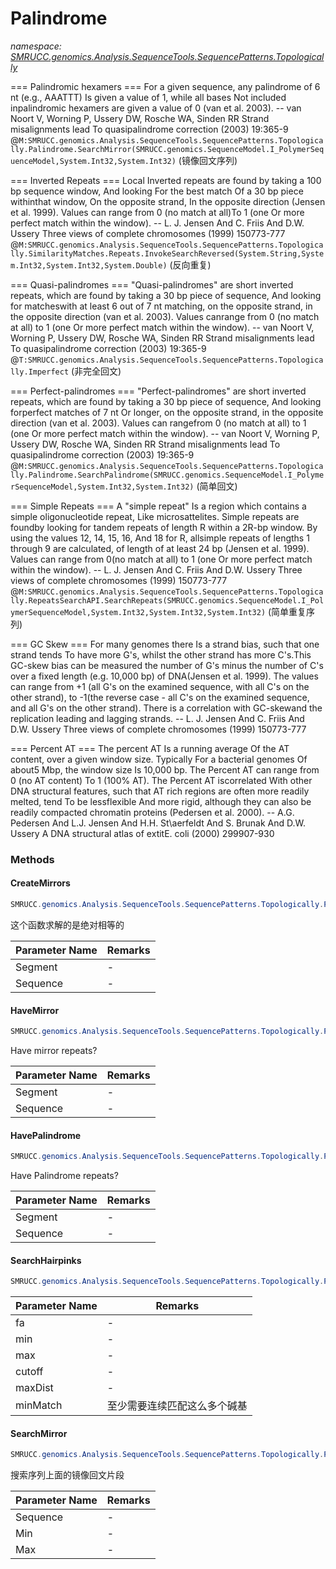 ﻿# Palindrome
_namespace: [SMRUCC.genomics.Analysis.SequenceTools.SequencePatterns.Topologically](./index.md)_

=== Palindromic hexamers ===
 For a given sequence, any palindrome of 6 nt (e.g., AAATTT) Is given a value of 1, while 
 all bases Not included inpalindromic hexamers are given a value of 0 (van et al. 2003).
 -- van Noort V, Worning P, Ussery DW, Rosche WA, Sinden RR Strand misalignments lead To 
 quasipalindrome correction (2003) 19:365-9
 @``M:SMRUCC.genomics.Analysis.SequenceTools.SequencePatterns.Topologically.Palindrome.SearchMirror(SMRUCC.genomics.SequenceModel.I_PolymerSequenceModel,System.Int32,System.Int32)`` (镜像回文序列)
 
 
 === Inverted Repeats ===
 Local Inverted repeats are found by taking a 100 bp sequence window, And looking For the 
 best match Of a 30 bp piece withinthat window, On the opposite strand, In the opposite 
 direction (Jensen et al. 1999). 
 Values can range from 0 (no match at all)To 1 (one Or more perfect match within the window).
 -- L. J. Jensen And C. Friis And D.W. Ussery Three views of complete chromosomes (1999) 150773-777
 @``M:SMRUCC.genomics.Analysis.SequenceTools.SequencePatterns.Topologically.SimilarityMatches.Repeats.InvokeSearchReversed(System.String,System.Int32,System.Int32,System.Double)`` (反向重复)
 
 
 === Quasi-palindromes ===
 "Quasi-palindromes" are short inverted repeats, which are found by taking a 30 bp piece of sequence, 
 And looking for matcheswith at least 6 out of 7 nt matching, on the opposite strand, in the opposite 
 direction (van et al. 2003). Values canrange from 0 (no match at all) to 1 (one Or more perfect 
 match within the window).
 -- van Noort V, Worning P, Ussery DW, Rosche WA, Sinden RR Strand misalignments lead 
 To quasipalindrome correction (2003) 19:365-9
 @``T:SMRUCC.genomics.Analysis.SequenceTools.SequencePatterns.Topologically.Imperfect`` (非完全回文)
 
 
 === Perfect-palindromes ===
 "Perfect-palindromes" are short inverted repeats, which are found by taking a 30 bp piece of sequence, 
 And looking forperfect matches of 7 nt Or longer, on the opposite strand, in the opposite direction (van et al. 2003). 
 Values can rangefrom 0 (no match at all) to 1 (one Or more perfect match within the window).
 -- van Noort V, Worning P, Ussery DW, Rosche WA, Sinden RR Strand misalignments lead To 
 quasipalindrome correction (2003) 19:365-9
 @``M:SMRUCC.genomics.Analysis.SequenceTools.SequencePatterns.Topologically.Palindrome.SearchPalindrome(SMRUCC.genomics.SequenceModel.I_PolymerSequenceModel,System.Int32,System.Int32)`` (简单回文)
 
 === Simple Repeats ===
 A "simple repeat" Is a region which contains a simple oligonucleotide repeat, Like microsattelites. 
 Simple repeats are foundby looking for tandem repeats of length R within a 2R-bp window. 
 By using the values 12, 14, 15, 16, And 18 for R, allsimple repeats of lengths 1 through 9 are calculated, 
 of length of at least 24 bp (Jensen et al. 1999). Values can range from 0(no match at all) to 1 
 (one Or more perfect match within the window).
 -- L. J. Jensen And C. Friis And D.W. Ussery Three views of complete chromosomes (1999) 150773-777
 @``M:SMRUCC.genomics.Analysis.SequenceTools.SequencePatterns.Topologically.RepeatsSearchAPI.SearchRepeats(SMRUCC.genomics.SequenceModel.I_PolymerSequenceModel,System.Int32,System.Int32,System.Int32)`` (简单重复序列)
 
 === GC Skew ===
 For many genomes there Is a strand bias, such that one strand tends To have more G's, 
 whilst the other strand has more C's.This GC-skew bias can be measured the number of G's 
 minus the number of C's over a fixed length (e.g. 10,000 bp) of DNA(Jensen et al. 1999). 
 The values can range from +1 (all G's on the examined sequence, with all C's on the other strand), 
 to -1(the reverse case - all C's on the examined sequence, and all G's on the other strand). 
 There is a correlation with GC-skewand the replication leading and lagging strands.
 -- L. J. Jensen And C. Friis And D.W. Ussery Three views of complete chromosomes (1999) 150773-777
 
 === Percent AT ===
 The percent AT Is a running average Of the AT content, over a given window size. Typically For a bacterial 
 genomes Of about5 Mbp, the window size Is 10,000 bp. The Percent AT can range from 0 (no AT content) To 1 (100% AT). 
 The Percent AT iscorrelated With other DNA structural features, such that AT rich regions are often more readily 
 melted, tend To be lessflexible And more rigid, although they can also be readily compacted chromatin proteins (Pedersen et al. 2000).
 -- A.G. Pedersen And L.J. Jensen And H.H. St\aerfeldt And S. Brunak And D.W. 
 Ussery A DNA structural atlas of extitE. coli (2000) 299907-930



### Methods

#### CreateMirrors
```csharp
SMRUCC.genomics.Analysis.SequenceTools.SequencePatterns.Topologically.Palindrome.CreateMirrors(System.String,System.String)
```
这个函数求解的是绝对相等的

|Parameter Name|Remarks|
|--------------|-------|
|Segment|-|
|Sequence|-|


#### HaveMirror
```csharp
SMRUCC.genomics.Analysis.SequenceTools.SequencePatterns.Topologically.Palindrome.HaveMirror(System.String,System.String)
```
Have mirror repeats?

|Parameter Name|Remarks|
|--------------|-------|
|Segment|-|
|Sequence|-|


#### HavePalindrome
```csharp
SMRUCC.genomics.Analysis.SequenceTools.SequencePatterns.Topologically.Palindrome.HavePalindrome(System.String,System.String)
```
Have Palindrome repeats?

|Parameter Name|Remarks|
|--------------|-------|
|Segment|-|
|Sequence|-|


#### SearchHairpinks
```csharp
SMRUCC.genomics.Analysis.SequenceTools.SequencePatterns.Topologically.Palindrome.SearchHairpinks(SMRUCC.genomics.SequenceModel.FASTA.FastaToken,System.Int32,System.Int32,System.Int32,System.Int32,System.Int32)
```


|Parameter Name|Remarks|
|--------------|-------|
|fa|-|
|min|-|
|max|-|
|cutoff|-|
|maxDist|-|
|minMatch|至少需要连续匹配这么多个碱基|


#### SearchMirror
```csharp
SMRUCC.genomics.Analysis.SequenceTools.SequencePatterns.Topologically.Palindrome.SearchMirror(SMRUCC.genomics.SequenceModel.I_PolymerSequenceModel,System.Int32,System.Int32)
```
搜索序列上面的镜像回文片段

|Parameter Name|Remarks|
|--------------|-------|
|Sequence|-|
|Min|-|
|Max|-|



